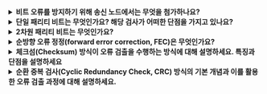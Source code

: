 <details>
  <summary><strong>비트 오류를 방지하기 위해 송신 노드에서는 무엇을 첨가하나요?</strong></summary>

  * 비트 오류를 방지하기 위해 송신 노드에서 데이터 D에 오류 검출 및 정정 비트들(EDC)를 첨가한다. 송신되는 데이터 D와 EDC는 전송 도중 변경될 수 있다.
</details>

<details>
  <summary><strong>단일 패리티 비트는 무엇인가요? 해당 검사가 어떠한 단점을 가지고 있나요?</strong></summary>

  ### 단일 패리티 비트 기법
  * 홀수와 짝수 패리티 기법이 존재하는데, 짝수 패리티 기법에서는 단순히 D에 한개의 Parity bit를 추가하고, d+1개의 비트에서 1의 총개수가 짝수가 되도록 Parity bit 을 선택한다. 수신자는 수신된 d+1개의 bit에서 1의 개수가 짝수임을 확인한다.
  
  ### 단점
  * 홀수개의 비트 오류는 검출할 수 있지만 짝수개의 비트 오류는 검출할 수 없다. 측정에 의하면 오류는 종종 버스트(burst)의 형태로 몰려서 발생하기 때문에 위 방법은 50% 확률로 오류를 검출할 수 있다.
</details>

<details>
  <summary><strong>2차원 패리티 비트는 무엇인가요?</strong></summary>

  ### 2차원 패리티 비트 기법
  * 데이터 D에 있는 d 비트들은 i개의 행과 j개의 열로 나뉜다. 나뉜 각각의 행과 열에 대해 하나의 패리티 값이 계산된다.
  * 2차원 패리티 기법에서는 반전된 비트를 포함하는 열과 행에 대한 패리티에 오류가 생긴다. 따라서 수신자는 단일 비트의 오류 발생을 검출할 수 뿐만 아니라 열과 행의 인덱스 값을 통해 오류를 정정할 수도 있다.
  * 또, 단일 패리티와는 달리 임의의 2개의 오류도 검출할 수 있다. (그러나 정정할 수 없다.)
</details>

<details>
  <summary><strong>순방향 오류 정정(forward error correction, FEC)은 무엇인가요?</strong></summary>

  ### 순방향 오류 정정(forward error correction, FEC)
  * 오류를 검출 및 정정하는 수신자의 능력을 FEC라고한다.
  * FEC 기술은 송신자에게 요구하는 재전송 횟수를 줄일 수 있다.
  * 이를 통해 NAK 패킷을 수신하고 재전송된 패킷이 수신자로 되돌아가는 소요 시간이 왕복 지연 시간을 기다릴 필요가 없어진다.
</details>


<details>
  <summary><strong>체크섬(Checksum) 방식이 오류 검출을 수행하는 방식에 대해 설명하세요. 특징과 단점을 설명하세요</strong></summary>

  ### 체크섬 방법
  * 체크섬은 데이터 블록 내 각 비트 또는 바이트 값을 더한 후, 특정 연산을 통해 생성된 값(체크섬 값)을 데이터와 함께 전송하여 오류를 감지하는 방법이다. 수신 측에서는 동일한 연산을 수행한 후 전송된 체크섬과 비교하여 데이터의 무결성을 확인힌다.

  ### 특징
  * 체크섬 방식은 단순한 오류 검출에는 효과적이다.
  * 체크섬 방법은 상대적으로 패킷 오버헤드가 적어 TCP와 UDP에서 사용된다.

  ### 단점
  * 두 개의 서로 다른 오류가 발생하여 합산 결과가 동일하게 나오는 경우(예: 순서가 바뀌거나 특정 비트가 변경될 경우) 오류를 검출하지 못할 수 있다.
  * 비트 단위보다는 바이트 단위 또는 워드 단위의 연산을 수행하는 경우가 많아, 작은 비트 오류를 놓칠 가능성이 있습니다.

  <details>
    <summary><strong>꼬리질문. 체크섬(Checksum)의 단점을 해결하기 위해서 어떻게 하나요?</strong></summary>
    
    * 네트워크 어댑터 안에 하드웨어로 구현되어 순환 중복 검사(CRC) 를 함께 사용한다.
  </details>
</details>

<details>
  <summary><strong>순환 중복 검사(Cyclic Redundancy Check, CRC) 방식의 기본 개념과 이를 활용한 오류 검출 과정에 대해 설명하세요.</strong></summary>

  * 순환 중복 검사(CRC)는 다항식 연산을 기반으로 한 오류 검출 방식으로, 데이터 프레임에 특정 다항식을 이용한 나눗셈 연산을 수행하여 오류 검출 비트를 생성하는 방법이다.
  * 송신 측: 원래 데이터에 특정 다항식을 사용하여 나머지 값을 구한 후, 해당 나머지를 데이터 뒤에 추가하여 전송합니다.
  * 수신 측: 동일한 다항식을 사용하여 나눗셈 연산을 수행한 후, 나머지가 0이면 데이터가 정상적으로 수신되었다고 판단하고, 0이 아니면 오류가 발생한 것으로 간주합니다.
</details>